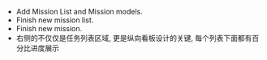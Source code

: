 * Add Mission List and Mission models.
* Finish new mission list.
* Finish new mission.
* 右侧的不仅仅是任务列表区域, 更是纵向看板设计的关键, 每个列表下面都有百分比进度展示
